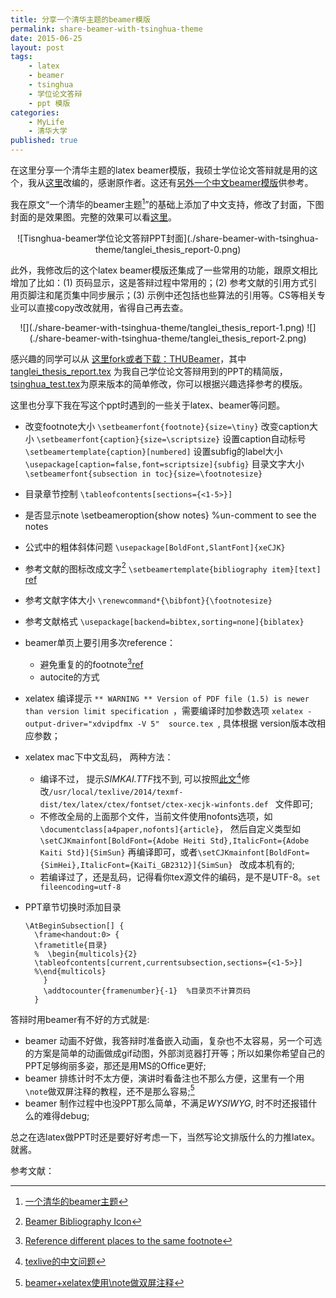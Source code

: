 ```yaml
---
title: 分享一个清华主题的beamer模版
permalink: share-beamer-with-tsinghua-theme
date: 2015-06-25
layout: post
tags: 
    - latex 
    - beamer 
    - tsinghua 
    - 学位论文答辩 
    - ppt 模版
categories: 
    - MyLife 
    - 清华大学 
published: true
---
```


在这里分享一个清华主题的latex beamer模版，我硕士学位论文答辩就是用的这个，我从[这里](http://far.tooold.cn/post/latex/beamertsinghua)改编的，感谢原作者。这还有[另外一个中文beamer模版](https://github.com/forhappy/aliyun-pk-report-2012)供参考。

我在原文“一个清华的beamer主题[^1]”的基础上添加了中文支持，修改了封面，下图封面的是效果图。完整的效果可以看[这里](https://github.com/tl3shi/THUBeamer/blob/master/tanglei_thesis_report.pdf)。

<center>
![Tisnghua-beamer学位论文答辩PPT封面](./share-beamer-with-tsinghua-theme/tanglei_thesis_report-0.png)
</center>

此外，我修改后的这个latex beamer模版还集成了一些常用的功能，跟原文相比增加了比如：(1) 页码显示，这是答辩过程中常用的；(2) 参考文献的引用方式引用页脚注和尾页集中同步展示；(3) 示例中还包括也些算法的引用等。CS等相关专业可以直接copy改改就用，省得自己再去查。

<center>
![](./share-beamer-with-tsinghua-theme/tanglei_thesis_report-1.png)
![](./share-beamer-with-tsinghua-theme/tanglei_thesis_report-2.png)
</center>

感兴趣的同学可以从 [这里fork或者下载：THUBeamer](https://github.com/tl3shi/THUBeamer)，其中 [tanglei_thesis_report.tex](https://github.com/tl3shi/THUBeamer/blob/master/tanglei_thesis_report.tex) 为我自己学位论文答辩用到的PPT的精简版，[tsinghua_test.tex](https://github.com/tl3shi/THUBeamer/blob/master/tsinghua_test.tex)为原来版本的简单修改，你可以根据兴趣选择参考的模版。

这里也分享下我在写这个ppt时遇到的一些关于latex、beamer等问题。

- 改变footnote大小 ``\setbeamerfont{footnote}{size=\tiny}``
改变caption大小 ```\setbeamerfont{caption}{size=\scriptsize}```
设置caption自动标号 ```\setbeamertemplate{caption}[numbered]```
设置subfig的label大小 ```\usepackage[caption=false,font=scriptsize]{subfig}```
目录文字大小 ```\setbeamerfont{subsection in toc}{size=\footnotesize}```
- 目录章节控制  ```\tableofcontents[sections={<1-5>}]```
- 是否显示note \setbeameroption{show notes} %un-comment to see the notes 
- 公式中的粗体斜体问题 ```\usepackage[BoldFont,SlantFont]{xeCJK}```
- 参考文献的图标改成文字[^3] ```\setbeamertemplate{bibliography item}[text]``` [ref](http://tex.stackexchange.com/questions/68080/beamer-bibliography-icon) 
- 参考文献字体大小 ```\renewcommand*{\bibfont}{\footnotesize}```
- 参考文献格式 ```\usepackage[backend=bibtex,sorting=none]{biblatex}```
- beamer单页上要引用多次reference：
     - 避免重复的的footnote[^4][ref](http://tex.stackexchange.com/questions/35043/reference-different-places-to-the-same-footnote)
     - autocite的方式 
- xelatex 编译提示 ```** WARNING ** Version of PDF file (1.5) is newer than version limit specification ```，需要编译时加参数选项 ```xelatex -output-driver="xdvipdfmx -V 5"  source.tex ```, 具体根据 version版本改相应参数；
- xelatex mac下中文乱码，
两种方法： 
	- 编译不过， 提示*SIMKAI.TTF*找不到, 可以按照[此文](http://albertcn.blog.163.com/blog/static/2094201452013521105128316/)[^5]修改```/usr/local/texlive/2014/texmf-dist/tex/latex/ctex/fontset/ctex-xecjk-winfonts.def ``` 文件即可;
	- 不修改全局的上面那个文件，当前文件使用nofonts选项，如 	```\documentclass[a4paper,nofonts]{article}```， 然后自定义类型如```\setCJKmainfont[BoldFont={Adobe Heiti Std},ItalicFont={Adobe Kaiti Std}]{SimSun}``` 再编译即可，或者```\setCJKmainfont[BoldFont={SimHei},ItalicFont={KaiTi_GB2312}]{SimSun} ``` 改成本机有的;
	- 若编译过了，还是乱码，记得看你tex源文件的编码，是不是UTF-8。```set fileencoding=utf-8```
- PPT章节切换时添加目录 

	```
	\AtBeginSubsection[] {
	  \frame<handout:0> {
	  \frametitle{目录}
	  %  \begin{multicols}{2}
	  \tableofcontents[current,currentsubsection,sections={<1-5>}]
	  %\end{multicols}
	    }
	    \addtocounter{framenumber}{-1}  %目录页不计算页码
	  }
	```

答辩时用beamer有不好的方式就是:

- beamer 动画不好做，我答辩时准备嵌入动画，复杂也不太容易，另一个可选的方案是简单的动画做成gif动图，外部浏览器打开等；所以如果你希望自己的PPT足够绚丽多姿，那还是用MS的Office更好;
- beamer 排练计时不太方便，演讲时看备注也不那么方便，这里有一个用```\note```做双屏注释的教程，还不是那么容易;[^2]
- beamer 制作过程中也没PPT那么简单，不满足*WYSIWYG*, 时不时还报错什么的难得debug; 

总之在选latex做PPT时还是要好好考虑一下，当然写论文排版什么的力推latex。就酱。

参考文献：

[^1]: [一个清华的beamer主题](http://far.tooold.cn/post/latex/beamertsinghua) 
[^2]: [beamer+xelatex使用\note做双屏注释](http://bbs.ctex.org/forum.php?mod=viewthread&tid=71817)
[^3]: [Beamer Bibliography Icon](http://tex.stackexchange.com/questions/68080/beamer-bibliography-icon)
[^4]: [Reference different places to the same footnote](http://tex.stackexchange.com/questions/35043/reference-different-places-to-the-same-footnote)
[^5]: [texlive的中文问题](http://albertcn.blog.163.com/blog/static/2094201452013521105128316/)

